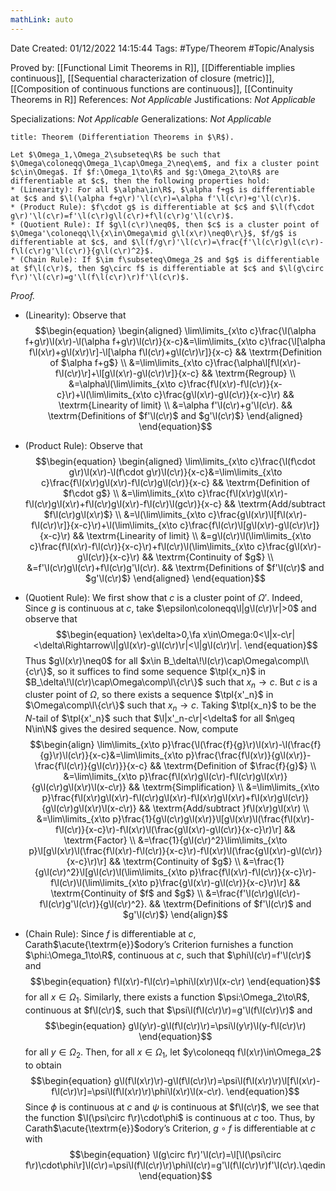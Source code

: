 ```yaml
---
mathLink: auto
---
```


<div class="topSpace"></div>

Date Created: 01/12/2022 14:15:44
Tags: #Type/Theorem #Topic/Analysis

Proved by: [[Functional Limit Theorems in R]], [[Differentiable implies continuous]], [[Sequential characterization of closure (metric)]], [[Composition of continuous functions are continuous]], [[Continuity Theorems in R]]
References: <i>Not Applicable</i>
Justifications: <i>Not Applicable</i>

Specializations: <i>Not Applicable</i>
Generalizations: <i>Not Applicable</i>

``` ad-Theorem
title: Theorem (Differentiation Theorems in $\R$).

Let $\Omega_1,\Omega_2\subseteq\R$ be such that $\Omega\coloneqq\Omega_1\cap\Omega_2\neq\em$, and fix a cluster point $c\in\Omega$. If $f:\Omega_1\to\R$ and $g:\Omega_2\to\R$ are differentiable at $c$, then the following properties hold:
* (Linearity): For all $\alpha\in\R$, $\alpha f+g$ is differentiable at $c$ and $\l(\alpha f+g\r)'\l(c\r)=\alpha f'\l(c\r)+g'\l(c\r)$.
* (Product Rule): $f\cdot g$ is differentiable at $c$ and $\l(f\cdot g\r)'\l(c\r)=f'\l(c\r)g\l(c\r)+f\l(c\r)g'\l(c\r)$.
* (Quotient Rule): If $g\l(c\r)\neq0$, then $c$ is a cluster point of $\Omega'\coloneqq\l\{x\in\Omega\mid g\l(x\r)\neq0\r\}$, $f/g$ is differentiable at $c$, and $\l(f/g\r)'\l(c\r)=\frac{f'\l(c\r)g\l(c\r)-f\l(c\r)g'\l(c\r)}{g\l(c\r)^2}$.
* (Chain Rule): If $\im f\subseteq\Omega_2$ and $g$ is differentiable at $f\l(c\r)$, then $g\circ f$ is differentiable at $c$ and $\l(g\circ f\r)'\l(c\r)=g'\l(f\l(c\r)\r)f'\l(c\r)$.

```

<i>Proof.</i>
* (Linearity): Observe that
$$\begin{equation}
    \begin{aligned}
        \lim\limits_{x\to c}\frac{\l(\alpha f+g\r)\l(x\r)-\l(\alpha f+g\r)\l(c\r)}{x-c}&=\lim\limits_{x\to c}\frac{\l[\alpha f\l(x\r)+g\l(x\r)\r]-\l[\alpha f\l(c\r)+g\l(c\r)\r]}{x-c} && \textrm{Definition of $\alpha f+g$} \\
        &=\lim\limits_{x\to c}\frac{\alpha\l[f\l(x\r)-f\l(c\r)\r]+\l[g\l(x\r)-g\l(c\r)\r]}{x-c} && \textrm{Regroup} \\
        &=\alpha\l(\lim\limits_{x\to c}\frac{f\l(x\r)-f\l(c\r)}{x-c}\r)+\l(\lim\limits_{x\to c}\frac{g\l(x\r)-g\l(c\r)}{x-c}\r) && \textrm{Linearity of limit} \\
        &=\alpha f'\l(c\r)+g'\l(c\r). && \textrm{Definitions of $f'\l(c\r)$ and $g'\l(c\r)$}
    \end{aligned}
\end{equation}$$

* (Product Rule): Observe that
$$\begin{equation}
    \begin{aligned}
        \lim\limits_{x\to c}\frac{\l(f\cdot g\r)\l(x\r)-\l(f\cdot g\r)\l(c\r)}{x-c}&=\lim\limits_{x\to c}\frac{f\l(x\r)g\l(x\r)-f\l(c\r)g\l(c\r)}{x-c} && \textrm{Definition of $f\cdot g$} \\
        &=\lim\limits_{x\to c}\frac{f\l(x\r)g\l(x\r)-f\l(c\r)g\l(x\r)+f\l(c\r)g\l(x\r)-f\l(c\r)\l(gc\r)}{x-c} && \textrm{Add/subtract $f\l(c\r)g\l(x\r)$} \\
        &=\l(\lim\limits_{x\to c}\frac{g\l(x\r)\l[f\l(x\r)-f\l(c\r)\r]}{x-c}\r)+\l(\lim\limits_{x\to c}\frac{f\l(c\r)\l[g\l(x\r)-g\l(c\r)\r]}{x-c}\r) && \textrm{Linearity of limit} \\
        &=g\l(c\r)\l(\lim\limits_{x\to c}\frac{f\l(x\r)-f\l(c\r)}{x-c}\r)+f\l(c\r)\l(\lim\limits_{x\to c}\frac{g\l(x\r)-g\l(c\r)}{x-c}\r) && \textrm{Continuity of $g$} \\
        &=f'\l(c\r)g\l(c\r)+f\l(c\r)g'\l(c\r). && \textrm{Definitions of $f'\l(c\r)$ and $g'\l(c\r)$}
    \end{aligned}
\end{equation}$$
* (Quotient Rule): We first show that $c$ is a cluster point of $\Omega'$. Indeed, Since $g$ is continuous at $c$, take $\epsilon\coloneqq\l|g\l(c\r)\r|>0$ and observe that
$$\begin{equation}
    \ex\delta>0,\fa x\in\Omega:0<\l|x-c\r|<\delta\Rightarrow\l|g\l(x\r)-g\l(c\r)\r|<\l|g\l(c\r)\r|.
\end{equation}$$
Thus $g\l(x\r)\neq0$ for all $x\in B_\delta\!\l(c\r)\cap\Omega\comp\l\{c\r\}$, so it suffices to find some sequence $\tpl{x_n}$ in $B_\delta\!\l(c\r)\cap\Omega\comp\l\{c\r\}$ such that $x_n\to c$. But $c$ is a cluster point of $\Omega$, so there exists a sequence $\tpl{x'_n}$ in $\Omega\comp\l\{c\r\}$ such that $x_n\to c$. Taking $\tpl{x_n}$ to be the $N$-tail of $\tpl{x'_n}$ such that $\l|x'_n-c\r|<\delta$ for all $n\geq N\in\N$ gives the desired sequence. Now, compute
$$\begin{align}
    \lim\limits_{x\to p}\frac{\l(\frac{f}{g}\r)\l(x\r)-\l(\frac{f}{g}\r)\l(c\r)}{x-c}&=\lim\limits_{x\to p}\frac{\frac{f\l(x\r)}{g\l(x\r)}-\frac{f\l(c\r)}{g\l(c\r)}}{x-c} && \textrm{Definition of $\frac{f}{g}$} \\
    &=\lim\limits_{x\to p}\frac{f\l(x\r)g\l(c\r)-f\l(c\r)g\l(x\r)}{g\l(c\r)g\l(x\r)\l(x-c\r)} && \textrm{Simplification} \\
    &=\lim\limits_{x\to p}\frac{f\l(x\r)g\l(x\r)-f\l(c\r)g\l(x\r)-f\l(x\r)g\l(x\r)+f\l(x\r)g\l(c\r)}{g\l(c\r)g\l(x\r)\l(x-c\r)} && \textrm{Add/subtract }f\l(x\r)g\l(x\r) \\
    &=\lim\limits_{x\to p}\frac{1}{g\l(c\r)g\l(x\r)}\l[g\l(x\r)\l(\frac{f\l(x\r)-f\l(c\r)}{x-c}\r)-f\l(x\r)\l(\frac{g\l(x\r)-g\l(c\r)}{x-c}\r)\r] && \textrm{Factor} \\
    &=\frac{1}{g\l(c\r)^2}\lim\limits_{x\to p}\l[g\l(x\r)\l(\frac{f\l(x\r)-f\l(c\r)}{x-c}\r)-f\l(x\r)\l(\frac{g\l(x\r)-g\l(c\r)}{x-c}\r)\r] && \textrm{Continuity of $g$} \\
    &=\frac{1}{g\l(c\r)^2}\l[g\l(c\r)\l(\lim\limits_{x\to p}\frac{f\l(x\r)-f\l(c\r)}{x-c}\r)-f\l(c\r)\l(\lim\limits_{x\to p}\frac{g\l(x\r)-g\l(c\r)}{x-c}\r)\r] && \textrm{Continuity of $f$ and $g$} \\
    &=\frac{f'\l(c\r)g\l(c\r)-f\l(c\r)g'\l(c\r)}{g\l(c\r)^2}. && \textrm{Definitions of $f'\l(c\r)$ and $g'\l(c\r)$}
\end{align}$$
* (Chain Rule): Since $f$ is differentiable at $c$, Carath$\acute{\textrm{e}}$odory’s Criterion furnishes a function $\phi:\Omega_1\to\R$, continuous at $c$, such that $\phi\l(c\r)=f'\l(c\r)$ and
$$\begin{equation}
    f\l(x\r)-f\l(c\r)=\phi\l(x\r)\l(x-c\r)
\end{equation}$$
for all $x\in\Omega_1$. Similarly, there exists a function $\psi:\Omega_2\to\R$, continuous at $f\l(c\r)$, such that $\psi\l(f\l(c\r)\r)=g'\l(f\l(c\r)\r)$ and
$$\begin{equation}
    g\l(y\r)-g\l(f\l(c\r)\r)=\psi\l(y\r)\l(y-f\l(c\r)\r)
\end{equation}$$
for all $y\in\Omega_2$. Then, for all $x\in\Omega_1$, let $y\coloneqq f\l(x\r)\in\Omega_2$ to obtain
$$\begin{equation}
    g\l(f\l(x\r)\r)-g\l(f\l(c\r)\r)=\psi\l(f\l(x\r)\r)\l[f\l(x\r)-f\l(c\r)\r]=\psi\l(f\l(x\r)\r)\phi\l(x\r)\l(x-c\r).
\end{equation}$$
Since $\phi$ is continuous at $c$ and $\psi$ is continuous at $f\l(c\r)$, we see that the function $\l(\psi\circ f\r)\cdot\phi$ is continuous at $c$ too. Thus, by Carath$\acute{\textrm{e}}$odory’s Criterion, $g\circ f$ is differentiable at $c$ with
$$\begin{equation}
    \l(g\circ f\r)'\l(c\r)=\l[\l(\psi\circ f\r)\cdot\phi\r]\l(c\r)=\psi\l(f\l(c\r)\r)\phi\l(c\r)=g'\l(f\l(c\r)\r)f'\l(c\r).\qedin
\end{equation}$$
